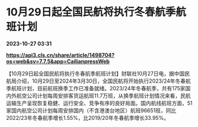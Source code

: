 # 10月29日起全国民航将执行冬春航季航班计划

**2023-10-27 03:31**

**https://api3.cls.cn/share/article/1498704?os=web&sv=7.7.5&app=CailianpressWeb**

【10月29日起全国民航将执行冬春航季航班计划】财联社10月27日电，据中国民航局介绍，10月29日至2024年3月30日，全国民航将开始执行2023/24年冬春航季航班计划，目前航班换季工作已准备就绪。2023/24年冬春航季，共有175家国内外航空公司计划每周安排客货运航班11.7万班，从换季航班计划情况来看，民航运输生产呈现恢复稳健、运行安全、竞争有序的良好局面。国内航线航班方面，51家国内航空公司计划每周安排国内（不含港澳台地区）航班96651班，同比2022/23年冬春航季增长1.55%，比2019/20年冬春航季增长33.95%。
